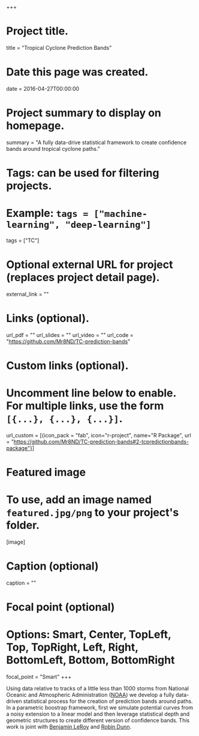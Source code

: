 +++
# Project title.
title = "Tropical Cyclone Prediction Bands"

# Date this page was created.
date = 2016-04-27T00:00:00

# Project summary to display on homepage.
summary = "A fully data-drive statistical framework to create confidence bands around tropical cyclone paths."

# Tags: can be used for filtering projects.
# Example: `tags = ["machine-learning", "deep-learning"]`
tags = ["TC"]

# Optional external URL for project (replaces project detail page).
external_link = ""

# Links (optional).
url_pdf = ""
url_slides = ""
url_video = ""
url_code = "https://github.com/Mr8ND/TC-prediction-bands"

# Custom links (optional).
#   Uncomment line below to enable. For multiple links, use the form `[{...}, {...}, {...}]`.
url_custom = [{icon_pack = "fab", icon="r-project", name="R Package", url = "https://github.com/Mr8ND/TC-prediction-bands#2-tcpredictionbands-package"}]


# Featured image
# To use, add an image named `featured.jpg/png` to your project's folder. 
[image]
  # Caption (optional)
  caption = ""

  # Focal point (optional)
  # Options: Smart, Center, TopLeft, Top, TopRight, Left, Right, BottomLeft, Bottom, BottomRight
  focal_point = "Smart"
+++

Using data relative to tracks of a little less than 1000 storms from National Oceanic and Atmospheric Administration ([NOAA](https://www.noaa.gov/)) we develop a fully data-driven statistical process for the creation of prediction bands around paths. In a parametric boostrap framework, first we simulate potential curves from a noisy extension to a linear model and then leverage statistical depth and geometric structures to create different version of confidence bands. This work is joint with [Benjamin LeRoy](http://www.stat.cmu.edu/~bpleroy/) and [Robin Dunn](http://www.stat.cmu.edu/people/students/robind).
